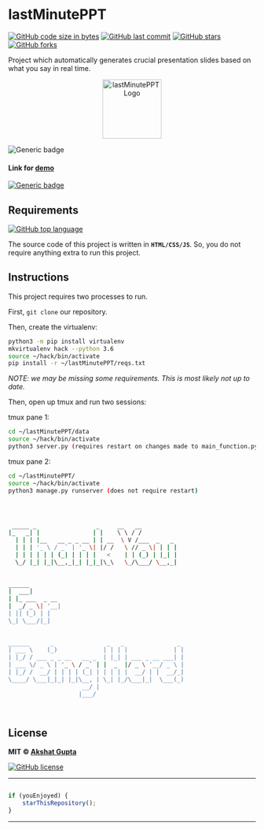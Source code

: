 # lastMinutePPT

[![GitHub code size in bytes](https://img.shields.io/github/languages/code-size/akshatvg/lastMinutePPT?logo=github&style=social)](https://github.com/akshatvg/) [![GitHub last commit](https://img.shields.io/github/last-commit/akshatvg/lastMinutePPT?style=social&logo=git)](https://github.com/akshatvg/) [![GitHub stars](https://img.shields.io/github/stars/akshatvg/lastMinutePPT?style=social)](https://github.com/akshatvg/lastMinutePPT/stargazers) [![GitHub forks](https://img.shields.io/github/forks/akshatvg/lastMinutePPT?style=social&logo=git)](https://github.com/akshatvg/lastMinutePPT/network)

Project which automatically generates crucial presentation slides based on what you say in real time.

<p align="center">
<a href="https://lmppt.akshatvg.com/">
<img src="https://github.com/akshatvg/lastMinutePPT/blob/master/Assets/app-icon-64%402x.png" width="120px" height="120px" alt="lastMinutePPT Logo"/>
</a>
</p>

![Generic badge](https://img.shields.io/badge/Last_Minute-PPTs-orange) 

#### Link for [demo](https://lmppt.akshatvg.com/) 
[![Generic badge](https://img.shields.io/badge/view-demo-orange)](https://lmppt.akshatvg.com/)


## Requirements

[![GitHub top language](https://img.shields.io/github/languages/top/akshatvg/lastMinutePPT?logo=javascript&style=social)](https://github.com/akshatvg/)

The source code of this project is written in **`HTML/CSS/JS`**. So, you do not require anything extra to run this project.

## Instructions
This project requires two processes to run.

First, `git clone` our repository.

Then, create the virtualenv:
```bash
python3 -m pip install virtualenv
mkvirtualenv hack --python 3.6
source ~/hack/bin/activate
pip install -r ~/lastMinutePPT/reqs.txt
```
*NOTE: we may be missing some requirements. This is most likely not up to date.*

Then, open up tmux and run two sessions:

tmux pane 1:
```bash
cd ~/lastMinutePPT/data
source ~/hack/bin/activate
python3 server.py (requires restart on changes made to main_function.py)
```

tmux pane 2:
```bash
cd ~/lastMinutePPT/
source ~/hack/bin/activate
python3 manage.py runserver (does not require restart)
```

```bash



 _____ _                 _     __   __            
|_   _| |               | |    \ \ / /            
  | | | |__   __ _ _ __ | | __  \ V /___  _   _   
  | | | '_ \ / _` | '_ \| |/ /   \ // _ \| | | |  
  | | | | | | (_| | | | |   <    | | (_) | |_| |  
  \_/ |_| |_|\__,_|_| |_|_|\_\   \_/\___/ \__,_|  
                                                  
                                                  
______                                            
|  ___|                                           
| |_ ___  _ __                                    
|  _/ _ \| '__|                                   
| || (_) | |                                      
\_| \___/|_|                                      
                                                  
                                                  
______      _               _   _               _ 
| ___ \    (_)             | | | |             | |
| |_/ / ___ _ _ __   __ _  | |_| | ___ _ __ ___| |
| ___ \/ _ \ | '_ \ / _` | |  _  |/ _ \ '__/ _ \ |
| |_/ /  __/ | | | | (_| | | | | |  __/ | |  __/_|
\____/ \___|_|_| |_|\__, | \_| |_/\___|_|  \___(_)
                     __/ |                        
                    |___/                         

 


```

## License

**MIT &copy; [Akshat Gupta](https://github.com/akshatvg/lastMinutePPT/blob/master/LICENSE)**

[![GitHub license](https://img.shields.io/github/license/akshatvg/lastMinutePPT?style=social&logo=github)](https://github.com/akshatvg/lastMinutePPT/blob/master/LICENSE)

---------

```javascript

if (youEnjoyed) {
    starThisRepository();
}

```

-----------

